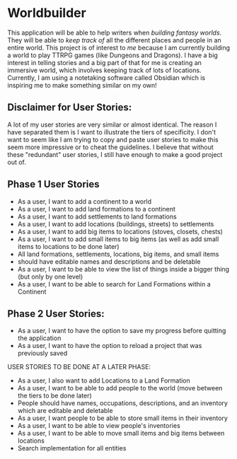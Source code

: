 # Worldbuilder

This application will be able to help writers when *building fantasy worlds*.
They will be able to *keep track of* all the different places and people in an entire world.
This project is of interest to *me* because I am currently building a world to play
TTRPG games (like Dungeons and Dragons). I have a big interest in telling stories and 
a big part of that for me is creating an immersive world, which involves keeping track
of lots of locations. Currently, I am using a notetaking software called Obsidian which
is inspiring me to make something similar on my own!

## **Disclaimer for User Stories:**

A lot of my user stories are very similar or almost identical. The reason I have separated
them is I want to illustrate the tiers of specificity. I don't want to seem like I am trying
to copy and paste user stories to make this seem more impressive or to cheat the guidelines.
I believe that without these "redundant" user stories, I still have enough to make a 
good project out of.

## Phase 1 User Stories

- As a user, I want to add a continent to a world  
- As a user, I want to add land formations to a continent  
- As a user, I want to add settlements to land formations  
- As a user, I want to add locations (buildings, streets) to settlements  
- As a user, I want to add big items to locations (stoves, closets, chests)  
- As a user, I want to add small items to big items (as well as add small items to locations to be done later)
- All land formations, settlements, locations, big items, and small items
- should have editable names and descriptions and be deletable  
- As a user, I want to be able to view the list of things inside a bigger thing (but only by one level)  
- As a user, I want to be able to search for Land Formations within a Continent

## Phase 2 User Stories:
- As a user, I want to have the option to save my progress before quitting the application
- As a user, I want to have the option to reload a project that was previously saved

USER STORIES TO BE DONE AT A LATER PHASE:
- As a user, I also want to add Locations to a Land Formation  
- As a user, I want to be able to add people to the world (move between the tiers to be done later)  
- People should have names, occupations, descriptions, and an inventory which are editable and deletable
- As a user, I want people to be able to store small items in their inventory
- As a user, I want to be able to view people's inventories  
- As a user, I want to be able to move small items and big items between locations 
- Search implementation for all entities